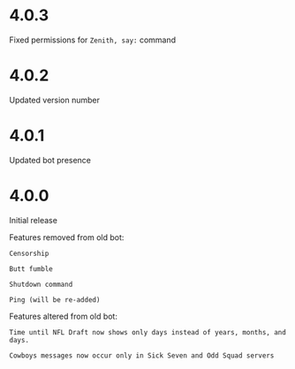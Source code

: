 #   4.0.3
Fixed permissions for `Zenith, say:` command

#   4.0.2
Updated version number

#   4.0.1
Updated bot presence

#   4.0.0
Initial release

Features removed from old bot:

    Censorship

    Butt fumble

    Shutdown command

    Ping (will be re-added)


Features altered from old bot:

    Time until NFL Draft now shows only days instead of years, months, and days. 

    Cowboys messages now occur only in Sick Seven and Odd Squad servers
